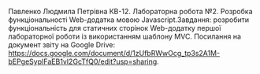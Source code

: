 Павленко Людмила Петрівна КВ-12. Лабораторна робота №2. Розробка функціональності Web-додатка мовою Javascript.Завдання: розробити функціональність для статичних сторінок 
Web-додатку першої лабораторної роботи із використанням шаблону 
MVC.
Посилання на документ звіту на Google Drive: https://docs.google.com/document/d/1zUfbRWwOcg_tp3s2A1M-bEPgeSypIFaEB1vI2GcTfQ0/edit?usp=sharing.

